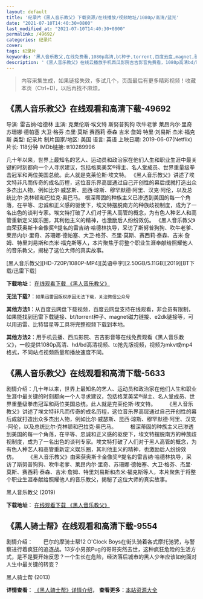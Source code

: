 ```yaml
---
layout: default
title: '纪录片《黑人音乐教父》下载资源/在线播放/视频地址/1080p/高清/蓝光'
date: "2021-07-10T14:40:30+0800"
last_modified_at: "2021-07-10T14:40:30+0800"
permalink: /49692/
categories: 纪录片
cover:
tags: 纪录片
keywords: '黑人音乐教父,在线免费看,1080p高清,bt种子,torrent,百度云盘,magnet,磁力链,迅雷下载资源'
description: '《黑人音乐教父》在线云播放手机西瓜影院吉吉影音免费看，1080p高清bd/hd未删减完整版和tc抢先枪版，mkv/mp4格式，附带bt/torrent种子、magnet/磁力链、百度云盘、网盘资源迅雷下载链接'
---
```


>内容采集生成，如果链接失效，多试几个，页面最后有更多精彩视频！收藏本页（Ctrl+D)，以后再找不麻烦。


## 《黑人音乐教父》在线观看和高清下载-49692

导演: 雷吉纳·哈德林 主演: 克莱伦斯·埃文特 斯努普狗狗 吹牛老爹 莱昂内尔·里奇 苏珊娜·德帕塞 大卫·格芬 杰里·莫斯 赛西莉·泰森 吉米·詹姆 特里·刘易斯 杰米·福克斯 类型: 纪录片 制片国家/地区: 美国 语言: 英语 上映日期: 2019-06-07(Netflix) 片长: 118分钟 IMDb链接: tt10289996

几十年以来，世界上最知名的艺人、运动员和政治家在他们人生和职业生涯中最关键的时刻都向一个人寻求建议，包括格莱美奖®得主、名人堂成员、世界重量级拳击冠军和两位美国总统。此人就是克莱伦斯·埃文特。 《黑人音乐教父》讲述了埃文特非凡而传奇的成名历程，这位音乐界高层通过自己开创性的幕后成就打造出众多杰出人物，例如比尔·威瑟斯、昆西·琼斯、穆罕默德·阿里、汉克·阿伦，以及总统比尔·克林顿和巴拉克·奥巴马。 根深蒂固的种族主义已渗透到美国的每一个角落，在平等、忠诚和正义感的驱使下，埃文特摆脱南方的种族歧视制度，成为了一名出色的谈判专家。埃文特打破了人们对于黑人高管的概念，为有色人种艺人和高管重新定义娱乐圈，其利他主义的精神，也激励后人纷纷效仿。 《黑人音乐教父》由荣获奥斯卡金像奖®提名的雷吉纳·哈德林执导，采访了斯努普狗狗、吹牛老爹、莱昂内尔·里奇、苏珊娜·德帕塞、大卫·格芬、杰里·莫斯、赛西莉·泰森、吉米·詹姆、特里刘易斯和杰米·福克斯等人，本片聚焦于将整个职业生涯奉献给照耀他人的音乐教父，揭秘了这位大师的真实故事。


[黑人音乐教父][HD-720P/1080P-MP4][英语中字][2.50GB/5.11GB][2019][BT下载/迅雷下载]

**下载地址**： [在线观看下载 《黑人音乐教父》](https://www.btdx8.com/torrent/hryljf_2019.html) 


**无法下载?**：`如果迅雷因版权原因无法下载，关注微信公众号 `

**其他方法1**：从百度云网盘下载视频，百度云网盘支持在线观看，非会员有限制，如果能找到迅雷下载链接、bt/torrent种子、magnet磁力链接、e2dk链接等，可以用迅雷、比特彗星等工具将完整视频下载到本地。

**其他方法2**：用手机云播、西瓜影院、吉吉影音等在线免费观看《黑人音乐教父》，一般提供1080p高清、hd/bd高清视频、tc抢先版视频，视频为mkv或mp4格式，不同站点视频质量和播放速度不同。


## 《黑人音乐教父》在线观看和高清下载-5633

剧情介绍：几十年以来，世界上最知名的艺人、运动员和政治家在他们人生和职业生涯中最关键的时刻都向一个人寻求建议，包括格莱美奖®得主、名人堂成员、世界重量级拳击冠军和两位美国总统。此人就是克莱伦斯·埃文特。  　　《黑人音乐教父》讲述了埃文特非凡而传奇的成名历程，这位音乐界高层通过自己开创性的幕后成就打造出众多杰出人物，例如比尔·威瑟斯、昆西·琼斯、穆罕默德·阿里、汉克·阿伦，以及总统比尔·克林顿和巴拉克·奥巴马。  　　根深蒂固的种族主义已渗透到美国的每一个角落，在平等、忠诚和正义感的驱使下，埃文特摆脱南方的种族歧视制度，成为了一名出色的谈判专家。埃文特打破了人们对于黑人高管的概念，为有色人种艺人和高管重新定义娱乐圈，其利他主义的精神，也激励后人纷纷效仿。  　　《黑人音乐教父》由荣获奥斯卡金像奖®提名的雷吉纳·哈德林执导，采访了斯努普狗狗、吹牛老爹、莱昂内尔·里奇、苏珊娜·德帕塞、大卫·格芬、杰里·莫斯、赛西莉·泰森、吉米·詹姆、特里刘易斯和杰米·福克斯等人，本片聚焦于将整个职业生涯奉献给照耀他人的音乐教父，揭秘了这位大师的真实故事。


黑人音乐教父 (2019)

**下载地址**： [在线观看下载 《黑人音乐教父》](https://www.btbtdy.me/btdy/dy15984.html) 


## 《黑人骑士帮》在线观看和高清下载-9554

剧情介绍：　　巴尔的摩骑士帮12 O'Clock Boys在街头骑着各式摩托驰骋，与警察进行着疯狂的追逐战。13岁小男孩Pug的哥哥突然去世，这种疯狂危险的生活方式，是不是要开始反思？一个生长在危险，经济落后城市的黑人少年应该如何面对人生中最关键的转变？


黑人骑士帮 (2013)

**详情查看**： [《黑人骑士帮》详情介绍](/movie/9554/)， **查看更多**：[本站资源大全](/movie/t/all/)

